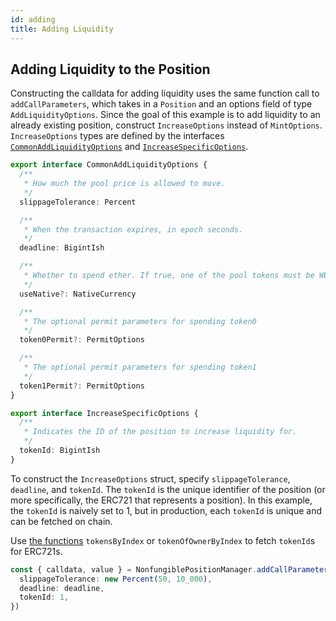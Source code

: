 ```yaml
---
id: adding
title: Adding Liquidity
---
```


## Adding Liquidity to the Position

Constructing the calldata for adding liquidity uses the same function call to `addCallParameters`, which takes in a `Position` and an options field of type `AddLiquidityOptions`. Since the goal of this example is to add liquidity to an already existing position, construct `IncreaseOptions` instead of `MintOptions`. `IncreaseOptions` types are defined by the interfaces [`CommonAddLiquidityOptions`](https://docs.uniswap.org/sdk/reference/interfaces/CommonAddLiquidityOptions) and [`IncreaseSpecificOptions`](https://docs.uniswap.org/sdk/reference/interfaces/IncreaseSpecificOptions).

```typescript
export interface CommonAddLiquidityOptions {
  /**
   * How much the pool price is allowed to move.
   */
  slippageTolerance: Percent

  /**
   * When the transaction expires, in epoch seconds.
   */
  deadline: BigintIsh

  /**
   * Whether to spend ether. If true, one of the pool tokens must be WETH, by default false
   */
  useNative?: NativeCurrency

  /**
   * The optional permit parameters for spending token0
   */
  token0Permit?: PermitOptions

  /**
   * The optional permit parameters for spending token1
   */
  token1Permit?: PermitOptions
}

export interface IncreaseSpecificOptions {
  /**
   * Indicates the ID of the position to increase liquidity for.
   */
  tokenId: BigintIsh
}
```

To construct the `IncreaseOptions` struct, specify `slippageTolerance`, `deadline`, and `tokenId`. The `tokenId` is the unique identifier of the position (or more specifically, the ERC721 that represents a position). In this example, the `tokenId` is naively set to 1, but in production, each `tokenId` is unique and can be fetched on chain.

Use [the functions](https://docs.openzeppelin.com/contracts/2.x/api/token/erc721#ERC721Enumerable-tokenOfOwnerByIndex-address-uint256-) `tokensByIndex` or `tokenOfOwnerByIndex` to fetch `tokenId`s for ERC721s.

```typescript
const { calldata, value } = NonfungiblePositionManager.addCallParameters(position, {
  slippageTolerance: new Percent(50, 10_000),
  deadline: deadline,
  tokenId: 1,
})
```
